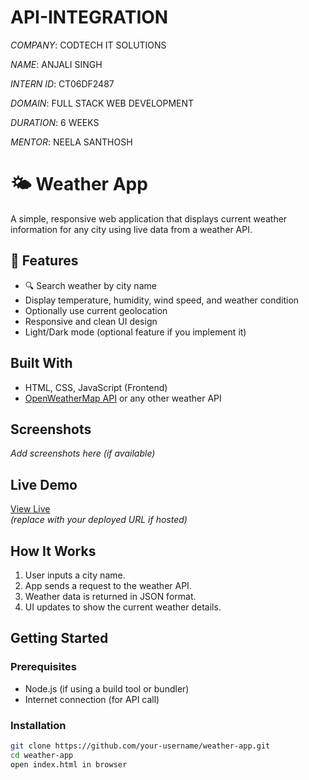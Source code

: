 # API-INTEGRATION

*COMPANY*: CODTECH IT SOLUTIONS

*NAME*: ANJALI SINGH

*INTERN ID*: CT06DF2487

*DOMAIN*: FULL STACK WEB DEVELOPMENT

*DURATION*: 6 WEEKS

*MENTOR*: NEELA SANTHOSH

# 🌤 Weather App

A simple, responsive web application that displays current weather information for any city using live data from a weather API.

## 🚀 Features

- 🔍 Search weather by city name
-  Display temperature, humidity, wind speed, and weather condition
-  Optionally use current geolocation
-  Responsive and clean UI design
-  Light/Dark mode (optional feature if you implement it)

## Built With

- HTML, CSS, JavaScript (Frontend)
- [OpenWeatherMap API](https://openweathermap.org/api) or any other weather API

## Screenshots

_Add screenshots here (if available)_

## Live Demo

 [View Live](https://your-live-link-here.com)  
_(replace with your deployed URL if hosted)_

## How It Works

1. User inputs a city name.
2. App sends a request to the weather API.
3. Weather data is returned in JSON format.
4. UI updates to show the current weather details.

## Getting Started

### Prerequisites

- Node.js (if using a build tool or bundler)
- Internet connection (for API call)

### Installation

```bash
git clone https://github.com/your-username/weather-app.git
cd weather-app
open index.html in browser
